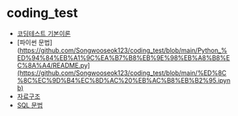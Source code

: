 # coding_test

- [코딩테스트 기본이론](https://github.com/Songwooseok123/coding_test/wiki/%EC%BD%94%EB%94%A9-%ED%85%8C%EC%8A%A4%ED%8A%B8-%EA%B8%B0%EB%B3%B8-%EC%9D%B4%EB%A1%A0)
- [파이썬 문법](https://github.com/Songwooseok123/coding_test/blob/main/Python_%ED%94%84%EB%A1%9C%EA%B7%B8%EB%9E%98%EB%A8%B8%EC%8A%A4/README.py](https://github.com/Songwooseok123/coding_test/blob/main/%ED%8C%8C%EC%9D%B4%EC%8D%AC%20%EB%AC%B8%EB%B2%95.ipynb)
- [자료구조](https://github.com/Songwooseok123/Study_Space/wiki/%EC%9E%90%EB%A3%8C%EA%B5%AC%EC%A1%B0)
- [SQL 문법](https://github.com/Songwooseok123/coding_test/blob/main/SQL_%ED%94%84%EB%A1%9C%EA%B7%B8%EB%9E%98%EB%A8%B8%EC%8A%A4/README.sql)
